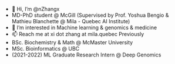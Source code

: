 - 👋 Hi, I’m @nZhangx
- MD-PhD student @ McGill (Supervised by Prof. Yoshua Bengio & Mathieu Blanchette @ Mila - Quebec AI Institute)
- 👀 I’m interested in Machine learning & genomics & medicine
- 📫 Reach me at xi dot zhang at mila.quebec
Previously
- BSc. Biochemistry & Math @ McMaster University
- MSc. Bioinformatics @ UBC
- (2021-2022) ML Graduate Research Intern @ Deep Genomics


<!---
nZhangx/nZhangx is a ✨ special ✨ repository because its `README.md` (this file) appears on your GitHub profile.
You can click the Preview link to take a look at your changes.
--->
